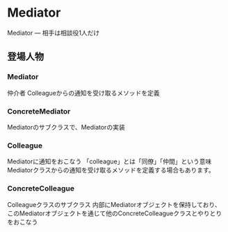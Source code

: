 # Mediator

Mediator ― 相手は相談役1人だけ

## 登場人物

### Mediator
仲介者
Colleagueからの通知を受け取るメソッドを定義

### ConcreteMediator

Mediatorのサブクラスで、Mediatorの実装

### Colleague

Mediatorに通知をおこなう
「colleague」とは「同僚」「仲間」という意味
Mediatorクラスからの通知を受け取るメソッドを定義する場合もあります。

### ConcreteColleague

Colleagueクラスのサブクラス
内部にMediatorオブジェクトを保持しており、
このMediatorオブジェクトを通じて他のConcreteColleagueクラスとやりとりをおこなう

